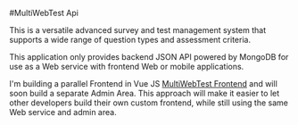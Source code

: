 #MultiWebTest Api

This is a versatile advanced survey and test management system that supports a wide range of question types and assessment criteria.

This application only provides backend JSON API powered by MongoDB for use as a Web service with frontend Web or mobile applications. 

I'm building a parallel Frontend in Vue JS [MultiWebTest Frontend](https://github.com/neilg63/mwtfront) and will soon build a separate Admin Area. This approach will make it easier to let other developers build their own custom frontend, while still using the same Web service and admin area.
